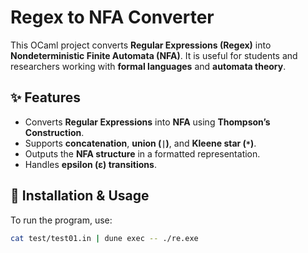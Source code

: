 # Regex to NFA Converter

This OCaml project converts **Regular Expressions (Regex)** into **Nondeterministic Finite Automata (NFA)**. It is useful for students and researchers working with **formal languages** and **automata theory**.

## ✨ Features
- Converts **Regular Expressions** into **NFA** using **Thompson’s Construction**.
- Supports **concatenation**, **union (`|`)**, and **Kleene star (`*`)**.
- Outputs the **NFA structure** in a formatted representation.
- Handles **epsilon (ε) transitions**.

## 🚀 Installation & Usage
To run the program, use:
```bash
cat test/test01.in | dune exec -- ./re.exe
